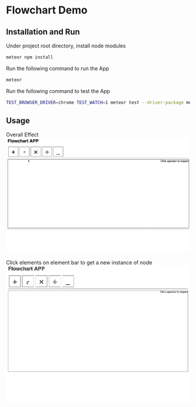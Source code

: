 # Flowchart Demo

## Installation and Run

Under project root directory, install node modules

```bash
meteor npm install
```

Run the following command to run the App

```bash
meteor
```

Run the following command to test the App

```bash
TEST_BROWSER_DRIVER=chrome TEST_WATCH=1 meteor test --driver-package meteortesting:mocha --port 3002
```

## Usage

Overall Effect
![](./images/overall.gif)

Click elements on element bar to get a new instance of node
![](./images/dragdroptoadd.gif)
